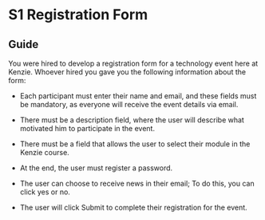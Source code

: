 # S1 Registration Form 

## Guide

You were hired to develop a registration form for a technology event here at Kenzie. Whoever hired you gave you the following information about the form:

- Each participant must enter their name and email, and these fields must be mandatory, as everyone will receive the event details via email.

- There must be a description field, where the user will describe what motivated him to participate in the event.

- There must be a field that allows the user to select their module in the Kenzie course.

- At the end, the user must register a password.

- The user can choose to receive news in their email; To do this, you can click yes or no.

- The user will click Submit to complete their registration for the event.
